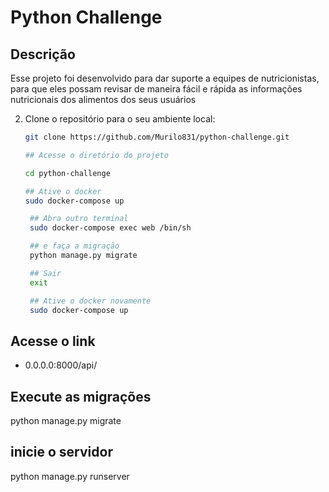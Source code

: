 # Python Challenge

## Descrição

<p>Esse projeto foi desenvolvido para dar suporte a equipes de nutricionistas, para que eles possam revisar de maneira fácil e rápida as informações nutricionais dos alimentos dos seus usuários</p>

2. Clone o repositório para o seu ambiente local:

   ```bash
   git clone https://github.com/Murilo831/python-challenge.git

   ## Acesse o diretório do projeto

   cd python-challenge

   ## Ative o docker
   sudo docker-compose up

    ## Abra outro terminal
    sudo docker-compose exec web /bin/sh

    ## e faça a migração
    python manage.py migrate

    ## Sair
    exit

    ## Ative o docker novamente
    sudo docker-compose up

## Acesse o link

- 0.0.0.0:8000/api/


## Execute as migrações
python manage.py migrate

## inicie o servidor
python manage.py runserver